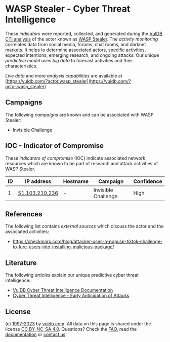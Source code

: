 # WASP Stealer - Cyber Threat Intelligence

These _indicators_ were reported, collected, and generated during the [VulDB CTI analysis](https://vuldb.com/?kb.cti) of the actor known as [WASP Stealer](https://vuldb.com/?actor.wasp_stealer). The _activity monitoring_ correlates data from social media, forums, chat rooms, and darknet markets. It helps to determine associated actors, specific activities, expected intentions, emerging research, and ongoing attacks. Our unique _predictive model_ uses _big data_ to forecast activities and their characteristics.

_Live data_ and more _analysis capabilities_ are available at [https://vuldb.com/?actor.wasp_stealer](https://vuldb.com/?actor.wasp_stealer)

## Campaigns

The following _campaigns_ are known and can be associated with WASP Stealer:

* Invisible Challenge

## IOC - Indicator of Compromise

These _indicators of compromise_ (IOC) indicate associated network resources which are known to be part of research and attack activities of WASP Stealer.

ID | IP address | Hostname | Campaign | Confidence
-- | ---------- | -------- | -------- | ----------
1 | [51.103.210.236](https://vuldb.com/?ip.51.103.210.236) | - | Invisible Challenge | High

## References

The following list contains _external sources_ which discuss the actor and the associated activities:

* https://checkmarx.com/blog/attacker-uses-a-popular-tiktok-challenge-to-lure-users-into-installing-malicious-package/

## Literature

The following _articles_ explain our unique predictive cyber threat intelligence:

* [VulDB Cyber Threat Intelligence Documentation](https://vuldb.com/?kb.cti)
* [Cyber Threat Intelligence - Early Anticipation of Attacks](https://www.scip.ch/en/?labs.20201022)

## License

(c) [1997-2023](https://vuldb.com/?kb.changelog) by [vuldb.com](https://vuldb.com/?kb.about). All data on this page is shared under the license [CC BY-NC-SA 4.0](https://creativecommons.org/licenses/by-nc-sa/4.0/). Questions? Check the [FAQ](https://vuldb.com/?kb.faq), read the [documentation](https://vuldb.com/?kb) or [contact us](https://vuldb.com/?contact)!
